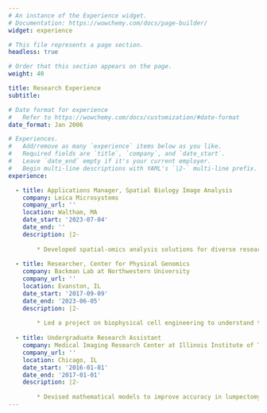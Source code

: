 ```yaml
---
# An instance of the Experience widget.
# Documentation: https://wowchemy.com/docs/page-builder/
widget: experience

# This file represents a page section.
headless: true

# Order that this section appears on the page.
weight: 40

title: Research Experience
subtitle:

# Date format for experience
#   Refer to https://wowchemy.com/docs/customization/#date-format
date_format: Jan 2006

# Experiences.
#   Add/remove as many `experience` items below as you like.
#   Required fields are `title`, `company`, and `date_start`.
#   Leave `date_end` empty if it's your current employer.
#   Begin multi-line descriptions with YAML's `|2-` multi-line prefix.
experience:

  - title: Applications Manager, Spatial Biology Image Analysis
    company: Leica Microsystems
    company_url: ''
    location: Waltham, MA
    date_start: '2023-07-04'
    date_end: ''
    description: |2-
                
        * Developed spatial-omics analysis solutions for diverse research domains, including immuno-oncology and neurodegeneration, using a combination of multiplexed whole tissue imaging and AI-guided image analysis.
    
  - title: Researcher, Center for Physical Genomics
    company: Backman Lab at Northwestern University
    company_url: ''
    location: Evanston, IL
    date_start: '2017-09-09'
    date_end: '2023-06-05'
    description: |2-
                
        * Led a project on biophysical cell engineering to understand the role of 3D genome conformation in stem cell differentiation, reprogramming, and transdifferentiation. 
        
  - title: Undergraduate Research Assistant
    company: Medical Imaging Research Center at Illinois Institute of Technnology
    company_url: ''
    location: Chicago, IL
    date_start: '2016-01-01'
    date_end: '2017-01-01'
    description: |2-
                
        * Devised mathematical models to improve accuracy in lumpectomy margin assessment protocols in breast cancer.
---
```

